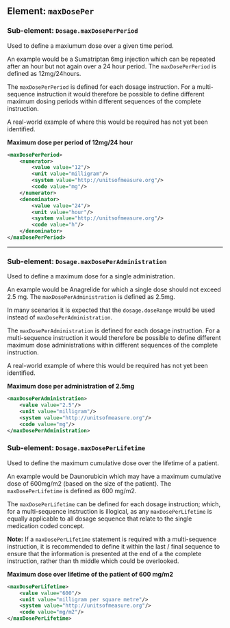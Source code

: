 ## Element: `maxDosePer`

### Sub-element: `Dosage.maxDosePerPeriod`

<div class="nhsd-a-box nhsd-a-box--bg-light-blue nhsd-!t-margin-bottom-6 nhsd-t-body">
    Used to define a maxiumum dose over a given time period.
</div>

An example would be a Sumatriptan 6mg injection which can be repeated after an hour but not again over a 24 hour period. The `maxDosePerPeriod` is defined as 12mg/24hours.

The `maxDosePerPeriod` is defined for each dosage instruction. For a multi-sequence instruction it would therefore be possible to define different maximum dosing periods within different sequences of the complete instruction.

<div class="nhsd-a-box nhsd-a-box--bg-light-yellow nhsd-!t-margin-bottom-6 nhsd-t-body">
    A real-world example of where this would be required has not yet been identified.
</div>

**Maximum dose per period of 12mg/24 hour**

```xml
<maxDosePerPeriod>
    <numerator>
        <value value="12"/>
        <unit value="milligram"/>
        <system value="http://unitsofmeasure.org"/>
        <code value="mg"/>
    </numerator>
    <denominator>
        <value value="24"/>
        <unit value="hour"/>
        <system value="http://unitsofmeasure.org"/>
        <code value="h"/>
    </denominator>
</maxDosePerPeriod>
```

---

### Sub-element: `Dosage.maxDosePerAdministration`

<div class="nhsd-a-box nhsd-a-box--bg-light-blue nhsd-!t-margin-bottom-6 nhsd-t-body">
    Used to define a maximum dose for a single administration.
</div>

An example would be Anagrelide for which a single dose should not exceed 2.5 mg. The `maxDosePerAdministration` is defined as 2.5mg.

In many scenarios it is expected that the `dosage.doseRange` would be used instead of `maxDosePerAdministration`.

The `maxDosePerAdministration` is defined for each dosage instruction. For a multi-sequence instruction it would therefore be possible to define different maximum dose administrations within different sequences of the complete instruction. 

<div class="nhsd-a-box nhsd-a-box--bg-light-yellow nhsd-!t-margin-bottom-6 nhsd-t-body">
    A real-world example of where this would be required has not yet been identified.
</div>


**Maximum dose per administration of 2.5mg**

```xml
<maxDosePerAdministration>
    <value value="2.5"/>
    <unit value="milligram"/>
    <system value="http://unitsofmeasure.org"/>
    <code value="mg"/>
</maxDosePerAdministration>
```

### Sub-element: `Dosage.maxDosePerLifetime`

<div class="callout-box--info">
    Used to define the maximum cumulative dose over the lifetime of a patient.
</div>

An example would be Daunorubicin which may have a maximum cumulative dose of 600mg/m2 (based on the size of the patient). The `maxDosePerLifetime` is defined as 600 mg/m2.

The `maxDosePerLifetime` can be defined for each dosage instruction; which, for a multi-sequence instruction is illogical, as any `maxDosePerLifetime` is equally applicable to all dosage sequence that relate to the single medication coded concept.

<div class="nhsd-a-box nhsd-a-box--bg-light-yellow nhsd-!t-margin-bottom-6 nhsd-t-body">
    <strong>Note:</strong> If a <code>maxDosePerLifetime</code> statement is required with a multi-sequence instruction, it is recommended to define it within the last / final sequence to ensure that the information is presented at the end of a the complete instruction, rather than th middle which could be overlooked.
</div>


**Maximum dose over lifetime of the patient of 600 mg/m2**

```xml
<maxDosePerLifetime>
    <value value="600"/>
    <unit value="milligram per square metre"/>
    <system value="http://unitsofmeasure.org"/>
    <code value="mg/m2"/>
</maxDosePerLifetime>
```